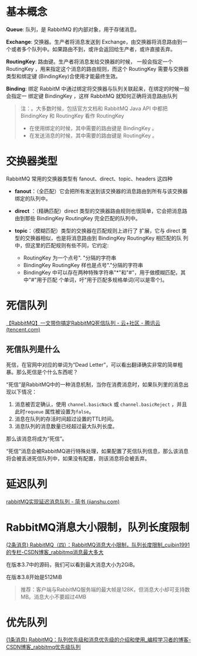 # 基本概念

**Queue**: 队列，是 RabbitMQ 的内部对象，用于存储消息。

**Exchange**: 交换器。生产者将消息发送到 Exchange，由交换器将消息路由到一个或者多个队列中。如果路由不到，或许会返回给生产者，或许直接丢弃。

**RoutingKey**: 路由键。生产者将消息发给交换器的时候， 一般会指定一个 RoutingKey ，用来指定这个消息的路由规则，而这个 RoutingKey 需要与交换器类型和绑定键 (BindingKey)合使用才能最终生效。

**Binding**: 绑定 RabbitM 中通过绑定将交换器与队列关联起来，在绑定的时候一般会指定一 绑定键 BindingKey ，这样 RabbitMQ 就知何正确将消息路由队列

> 注：。大多数时候，包括官方文档和 RabbitMQ Java API 中都把 BindingKey 和 RoutingKey 看作 RoutingKey
> - 在使用绑定的时候，其中需要的路由键是 BindingKey 。
> - 在发送消息的时候，其中需要的路由键是 RoutingKey 。



# 交换器类型

RabbitMQ 常用的交换器类型有 fanout、direct、topic、headers 这四种

- **fanout**：（全匹配）它会把所有发送到该交换器的消息路由到所有与该交换器绑定的队列中。

- **direct** ：（精确匹配）direct 类型的交换器路由规则也很简单，它会把消息路由到那些 BindingKey RoutingKey 完全匹配的队列中。
- **topic**：（模糊匹配）类型的交换器在匹配规则上进行了 扩展，它与 direct 类型的交换器相似，也是将消息路由到 BindingKey RoutingKey 相匹配的队 列中，但这里的匹配规则有些不同，它约定: 
  - RoutingKey 为一个点号". "分隔的字符串
  - BindingKey RoutingKey 样也是点号"."分隔的字符串
  - BindingKey 中可以存在两种特殊字符串"*"和"#"，用于做模糊匹配，其中"#"用于匹配 个单词，吁"用于匹配多规格单词(可以是零个)。

# 死信队列

[【RabbitMQ】一文带你搞定RabbitMQ死信队列 - 云+社区 - 腾讯云 (tencent.com)](https://cloud.tencent.com/developer/article/1463065)

## 死信队列是什么

死信，在官网中对应的单词为“Dead Letter”，可以看出翻译确实非常的简单粗暴。那么死信是个什么东西呢？

“死信”是RabbitMQ中的一种消息机制，当你在消费消息时，如果队列里的消息出现以下情况：

1. 消息被否定确认，使用 `channel.basicNack` 或 `channel.basicReject` ，并且此时`requeue` 属性被设置为`false`。
2. 消息在队列的存活时间超过设置的TTL时间。
3. 消息队列的消息数量已经超过最大队列长度。

那么该消息将成为“死信”。

“死信”消息会被RabbitMQ进行特殊处理，如果配置了死信队列信息，那么该消息将会被丢进死信队列中，如果没有配置，则该消息将会被丢弃。

# 延迟队列

[rabbitMQ实现延迟消息队列 - 简书 (jianshu.com)](https://www.jianshu.com/p/7e5f0742c8e3)

# RabbitMQ消息大小限制，队列长度限制

[(2条消息) RabbitMQ（四）：RabbitMQ消息大小限制，队列长度限制_cuibin1991的专栏-CSDN博客_rabbitmq消息最大多大](https://blog.csdn.net/cuibin1991/article/details/107930479)

在版本3.7中的源码，我们可以看到最大消息大小为2GiB。

在版本3.8开始是512MiB

> 推荐：客户端与RabbitMQ服务端的最大帧是128K，但消息大小却可支持数MB。消息大小不要超过4MB

# 优先队列

[(1条消息) RabbitMQ：队列优先级和消息优先级的介绍和使用_编程学习者的博客-CSDN博客_rabbitmq优先级队列](https://blog.csdn.net/weixin_45492007/article/details/106187727)

